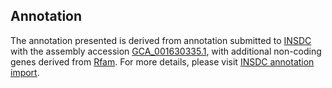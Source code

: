 

Annotation
----------

The annotation presented is derived from annotation submitted to
[INSDC](http://www.insdc.org) with the assembly accession
[GCA\_001630335.1](http://www.ebi.ac.uk/ena/data/view/GCA_001630335.1),
with additional non-coding genes derived from
[Rfam](http://rfam.xfam.org/). For more details, please visit [INSDC
annotation
import](http://ensemblgenomes.org/info/data/insdc_annotation).
